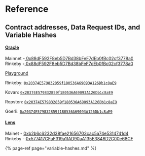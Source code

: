 # Reference

## Contract addresses, Data Request IDs, and Variable Hashes

#### [Oracle](https://github.com/tellor-io/TellorCore)

Mainnet **-**[ 0x88dF592F8eb5D7Bd38bFeF7dEb0fBc02cf3778a0](https://etherscan.io/address/0x88dF592F8eb5D7Bd38bFeF7dEb0fBc02cf3778a0)  
Rinkeby **-**[ 0x88dF592F8eb5D7Bd38bFeF7dEb0fBc02cf3778a0](https://rinkeby.etherscan.io/address/0x88dF592F8eb5D7Bd38bFeF7dEb0fBc02cf3778a0)

[Playground](https://github.com/tellor-io/TellorPlayground)

Rinkeby: [`0x20374E579832859f180536A69093A126Db1c8aE9`](https://rinkeby.etherscan.io/address/0x20374E579832859f180536A69093A126Db1c8aE9#code)

Kovan: [`0x20374E579832859f180536A69093A126Db1c8aE9`](https://kovan.etherscan.io/address/0x20374E579832859f180536A69093A126Db1c8aE9#code)

Ropsten: [`0x20374E579832859f180536A69093A126Db1c8aE9`](https://ropsten.etherscan.io/address/0x20374E579832859f180536A69093A126Db1c8aE9#code)

Goerli: [`0x20374E579832859f180536A69093A126Db1c8aE9`](https://goerli.etherscan.io/address/0x20374E579832859f180536A69093A126Db1c8aE9#code)

#### [Lens](https://github.com/tellor-io/lens)

Mainet - [0xb2b6c6232d38fae21656703cac5a74e5314741d4](https://etherscan.io/address/0xb2b6c6232d38fae21656703cac5a74e5314741d4)  
Rinkeby - [0x577417CFaF319a1fAD90aA135E3848D2C00e68CF](https://etherscan.io/address/0x577417CFaF319a1fAD90aA135E3848D2C00e68CF#readContract)

{% page-ref page="variable-hashes.md" %}



